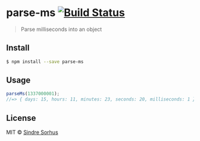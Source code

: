 # parse-ms [![Build Status](https://travis-ci.org/sindresorhus/parse-ms.svg?branch=master)](https://travis-ci.org/sindresorhus/parse-ms)

> Parse milliseconds into an object


## Install

```sh
$ npm install --save parse-ms
```


## Usage

```js
parseMs(1337000001);
//=> { days: 15, hours: 11, minutes: 23, seconds: 20, milliseconds: 1 }
```


## License

MIT © [Sindre Sorhus](http://sindresorhus.com)
